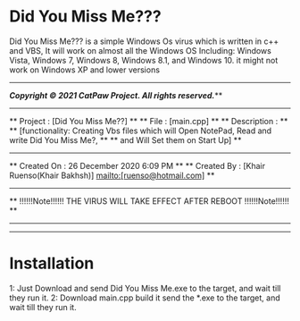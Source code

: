 # Did You Miss Me???
Did You Miss Me??? is a simple Windows Os virus which is written in c++ and VBS, It will work on almost all the Windows OS Including: Windows Vista, Windows 7, Windows 8, Windows 8.1, and Windows 10. it might not work on Windows XP and lower versions
*********************************************************************************************************
*************************Copyright © 2021 CatPaw Project. All rights reserved.***************************
**                                                                                                     **
**   Project     : [Did You Miss Me??]                                                                 **
**   File        : [main.cpp]                                                                          **
**   Description :                                                                                     **
**      [functionality: Creating Vbs files which will Open NotePad, Read and write Did You Miss Me?,   **
**                      and Will Set them on Start Up]                                                 **
**                                                                                                     **
**   Created On  : 26 December 2020 6:09 PM                                                            **
**   Created By  : [Khair Ruenso(Khair Bakhsh)] <mailto:[ruenso@hotmail.com]>                          **
**                                                                                                     **
**      !!!!!!Note!!!!!!      THE VIRUS WILL TAKE EFFECT AFTER REBOOT      !!!!!!Note!!!!!!            **
*********************************************************************************************************
*********************************************************************************************************

# Installation
1: 
      Just Download and send Did You Miss Me.exe to the target, and wait till they run it.
2:
      Download main.cpp build it send the *.exe to the target, and wait till they run it.
